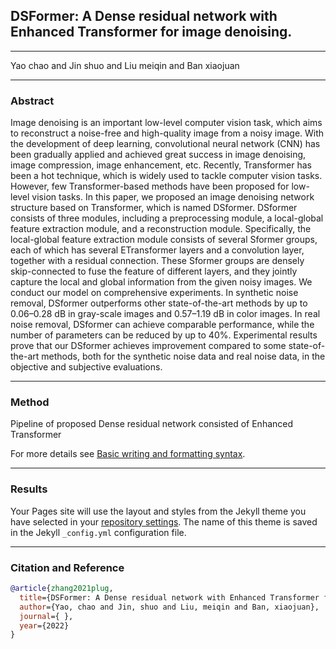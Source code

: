 ## DSFormer: A Dense residual network with Enhanced Transformer for image denoising. 
---

Yao chao and Jin shuo and Liu meiqin and Ban xiaojuan

----
### Abstract

Image denoising is an important low-level computer vision task, which aims to reconstruct a noise-free and high-quality image from a noisy image. With the development of deep learning, convolutional neural network (CNN) has been gradually applied and achieved great success in image denoising, image compression, image enhancement, etc. Recently, Transformer has been a hot technique, which is widely used to tackle computer vision tasks. However, few Transformer-based methods have been proposed for low-level vision tasks. In this paper, we proposed an image denoising network structure based on Transformer, which is named DSformer. DSformer consists of three modules, including a preprocessing module, a local-global feature extraction module, and a reconstruction module. Specifically, the local-global feature extraction module consists of several Sformer groups, each of which has several ETransformer layers and a convolution layer, together with a residual connection. These Sformer groups are densely skip-connected to fuse the feature of different layers, and they jointly capture the local and global information from the given noisy images. We conduct our model on comprehensive experiments. In synthetic noise removal, DSformer outperforms other state-of-the-art methods by up to 0.06–0.28 dB in gray-scale images and 0.57–1.19 dB in color images. In real noise removal, DSformer can achieve comparable performance, while the number of parameters can be reduced by up to 40\%. Experimental results prove that our DSformer achieves improvement compared to some state-of-the-art methods, both for the synthetic noise data and real noise data, in the objective and subjective evaluations.

---

### Method

Pipeline of proposed Dense residual network consisted of Enhanced Transformer



For more details see [Basic writing and formatting syntax](https://docs.github.com/en/github/writing-on-github/getting-started-with-writing-and-formatting-on-github/basic-writing-and-formatting-syntax).

---

### Results

Your Pages site will use the layout and styles from the Jekyll theme you have selected in your [repository settings](https://github.com/Kimsure/DSFormer/settings/pages). The name of this theme is saved in the Jekyll `_config.yml` configuration file.

----

### Citation and Reference
```BibTex
@article{zhang2021plug, 
  title={DSFormer: A Dense residual network with Enhanced Transformer for image denoising. },
  author={Yao, chao and Jin, shuo and Liu, meiqin and Ban, xiaojuan},
  journal={ },
  year={2022}
}
```